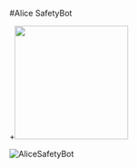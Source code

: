 #Alice SafetyBot

+<img src="http://www.alicesafetybot.com/img/gif.gif" width="200px">


![AliceSafetyBot](http://www.alicesafetybot.com/img/gif.gif)

